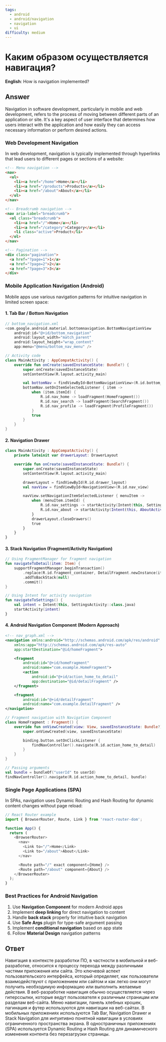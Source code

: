 ```yaml
---
tags:
  - android
  - android/navigation
  - navigation
  - ui
difficulty: medium
---
```


# Каким образом осуществляется навигация?

**English**: How is navigation implemented?

## Answer

Navigation in software development, particularly in mobile and web development, refers to the process of moving between different parts of an application or site. It's a key aspect of user interface that determines how users interact with the application and how easily they can access necessary information or perform desired actions.

### Web Development Navigation

In web development, navigation is typically implemented through hyperlinks that lead users to different pages or sections of a website:

```html
<!-- Menu navigation -->
<nav>
  <ul>
    <li><a href="/home">Home</a></li>
    <li><a href="/products">Products</a></li>
    <li><a href="/about">About</a></li>
  </ul>
</nav>

<!-- Breadcrumb navigation -->
<nav aria-label="breadcrumb">
  <ol class="breadcrumb">
    <li><a href="/">Home</a></li>
    <li><a href="/category">Category</a></li>
    <li class="active">Product</li>
  </ol>
</nav>

<!-- Pagination -->
<div class="pagination">
  <a href="?page=1">1</a>
  <a href="?page=2">2</a>
  <a href="?page=3">3</a>
</div>
```

### Mobile Application Navigation (Android)

Mobile apps use various navigation patterns for intuitive navigation in limited screen space:

#### 1. Tab Bar / Bottom Navigation

```kotlin
// bottom_navigation.xml
<com.google.android.material.bottomnavigation.BottomNavigationView
    android:id="@+id/bottom_navigation"
    android:layout_width="match_parent"
    android:layout_height="wrap_content"
    app:menu="@menu/bottom_nav_menu" />

// Activity code
class MainActivity : AppCompatActivity() {
    override fun onCreate(savedInstanceState: Bundle?) {
        super.onCreate(savedInstanceState)
        setContentView(R.layout.activity_main)

        val bottomNav = findViewById<BottomNavigationView>(R.id.bottom_navigation)
        bottomNav.setOnItemSelectedListener { item ->
            when (item.itemId) {
                R.id.nav_home -> loadFragment(HomeFragment())
                R.id.nav_search -> loadFragment(SearchFragment())
                R.id.nav_profile -> loadFragment(ProfileFragment())
            }
            true
        }
    }
}
```

#### 2. Navigation Drawer

```kotlin
class MainActivity : AppCompatActivity() {
    private lateinit var drawerLayout: DrawerLayout

    override fun onCreate(savedInstanceState: Bundle?) {
        super.onCreate(savedInstanceState)
        setContentView(R.layout.activity_main)

        drawerLayout = findViewById(R.id.drawer_layout)
        val navView = findViewById<NavigationView>(R.id.nav_view)

        navView.setNavigationItemSelectedListener { menuItem ->
            when (menuItem.itemId) {
                R.id.nav_settings -> startActivity(Intent(this, SettingsActivity::class.java))
                R.id.nav_about -> startActivity(Intent(this, AboutActivity::class.java))
            }
            drawerLayout.closeDrawers()
            true
        }
    }
}
```

#### 3. Stack Navigation (Fragment/Activity Navigation)

```kotlin
// Using FragmentManager for fragment navigation
fun navigateToDetail(item: Item) {
    supportFragmentManager.beginTransaction()
        .replace(R.id.fragment_container, DetailFragment.newInstance(item))
        .addToBackStack(null)
        .commit()
}

// Using Intent for activity navigation
fun navigateToSettings() {
    val intent = Intent(this, SettingsActivity::class.java)
    startActivity(intent)
}
```

#### 4. Android Navigation Component (Modern Approach)

```xml
<!-- nav_graph.xml -->
<navigation xmlns:android="http://schemas.android.com/apk/res/android"
    xmlns:app="http://schemas.android.com/apk/res-auto"
    app:startDestination="@id/homeFragment">

    <fragment
        android:id="@+id/homeFragment"
        android:name="com.example.HomeFragment">
        <action
            android:id="@+id/action_home_to_detail"
            app:destination="@id/detailFragment" />
    </fragment>

    <fragment
        android:id="@+id/detailFragment"
        android:name="com.example.DetailFragment" />
</navigation>
```

```kotlin
// Fragment navigation with Navigation Component
class HomeFragment : Fragment() {
    override fun onViewCreated(view: View, savedInstanceState: Bundle?) {
        super.onViewCreated(view, savedInstanceState)

        binding.button.setOnClickListener {
            findNavController().navigate(R.id.action_home_to_detail)
        }
    }
}

// Passing arguments
val bundle = bundleOf("userId" to userId)
findNavController().navigate(R.id.action_home_to_detail, bundle)
```

### Single Page Applications (SPA)

In SPAs, navigation uses Dynamic Routing and Hash Routing for dynamic content changes without page reload:

```javascript
// React Router example
import { BrowserRouter, Route, Link } from 'react-router-dom';

function App() {
  return (
    <BrowserRouter>
      <nav>
        <Link to="/">Home</Link>
        <Link to="/about">About</Link>
      </nav>

      <Route path="/" exact component={Home} />
      <Route path="/about" component={About} />
    </BrowserRouter>
  );
}
```

### Best Practices for Android Navigation

1. Use **Navigation Component** for modern Android apps
2. Implement **deep linking** for direct navigation to content
3. Handle **back stack** properly for intuitive back navigation
4. Use **Safe Args** plugin for type-safe argument passing
5. Implement **conditional navigation** based on app state
6. Follow **Material Design** navigation patterns

## Ответ

Навигация в контексте разработки ПО, в частности в мобильной и веб-разработке, относится к процессу перехода между различными частями приложения или сайта. Это ключевой аспект пользовательского интерфейса, который определяет, как пользователи взаимодействуют с приложением или сайтом и как легко они могут получить необходимую информацию или выполнить желаемые действия. В веб-разработке навигация обычно осуществляется через гиперссылки, которые ведут пользователя к различным страницам или разделам веб-сайта. Меню навигации, панель хлебных крошек, пагинация и футер используются для навигации на веб-сайтах. В мобильных приложениях используются Tab Bar, Navigation Drawer и Stack Navigation для интуитивно понятной навигации в условиях ограниченного пространства экрана. В одностраничных приложениях (SPA) используется Dynamic Routing и Hash Routing для динамического изменения контента без перезагрузки страницы.

